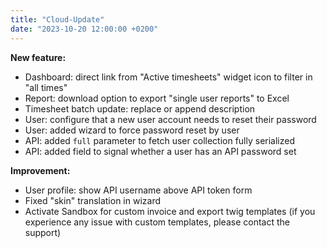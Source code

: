 ```yaml
---
title: "Cloud-Update"
date: "2023-10-20 12:00:00 +0200"
---
```


**New feature:**

- Dashboard: direct link from "Active timesheets" widget icon to filter in "all times"
- Report: download option to export "single user reports" to Excel
- Timesheet batch update: replace or append description
- User: configure that a new user account needs to reset their password
- User: added wizard to force password reset by user
- API: added `full` parameter to fetch user collection fully serialized
- API: added field to signal whether a user has an API password set

**Improvement:**

- User profile: show API username above API token form
- Fixed "skin" translation in wizard
- Activate Sandbox for custom invoice and export twig templates (if you experience any issue with custom templates, please contact the support)

